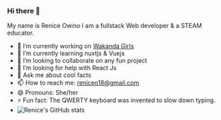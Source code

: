 ### Hi there 👋
My name is Renice Owino I am a fullstack Web developer & a STEAM educator.
- 🔭 I’m currently working on [Wakanda Girls]( https://github.com/Renice-Owino/wakanda-girls)
- 🌱 I’m currently learning nuxtjs & Vuejs
- 👯 I’m looking to collaborate on any fun project
- 🤔 I’m looking for help with React Js
- 💬 Ask me about cool facts
- 📫 How to reach me: reniceo18@gmail.com
- 😄 Pronouns: She/her
- ⚡ Fun fact: The QWERTY keyboard was invented to slow down typing.
- ![Renice's GitHub stats](https://github-readme-stats.vercel.app/api?username=Renice-Owino&show_icons=true&theme=dark)

